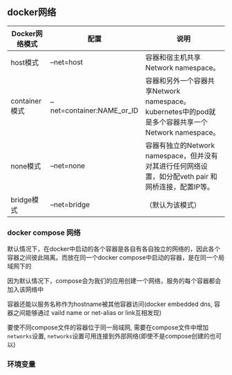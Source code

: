 ## docker网络

| Docker网络模式 | 配置                      | 说明                                                         |
| -------------- | ------------------------- | ------------------------------------------------------------ |
| host模式       | –net=host                 | 容器和宿主机共享Network namespace。                          |
| container模式  | –net=container:NAME_or_ID | 容器和另外一个容器共享Network namespace。 kubernetes中的pod就是多个容器共享一个Network namespace。 |
| none模式       | –net=none                 | 容器有独立的Network namespace，但并没有对其进行任何网络设置，如分配veth pair 和网桥连接，配置IP等。 |
| bridge模式     | –net=bridge               | （默认为该模式）                                             |

### docker compose 网络

默认情况下，在docker中启动的各个容器是各自有各自独立的网络的，因此各个容器之间彼此隔离。而放在同一个docker compose中启动的容器，是在同一个局域网下的

因为默认情况下，compose会为我们的应用创建一个网络，服务的每个容器都会加入该网络中

容器还能以服务名称作为hostname被其他容器访问(docker embedded dns, 容器之间能够通过 vaild name or net-alias or link互相发现)

要使不同compose文件的容器位于同一局域网, 需要在compose文件中增加`networks`设置, `networks`设置可用连接到外部网络(即使不是compose创建的也可以)

### 环境变量